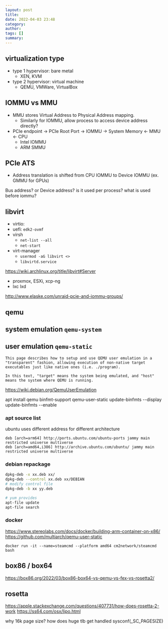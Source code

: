 ```yaml
---
layout: post
title:
date: 2022-04-03 23:48
category:
author:
tags: []
summary:
---
```


## virtualization type

- type 1 hypervisor: bare metal
  - XEN, KVM
- type 2 hypervisor: virtual machine
  - QEMU, VMWare, VirtualBox

## IOMMU vs MMU

- MMU stores Virtual Address to Physical Address mapping.
  - Similarly for IOMMU, allow process to access device address directly?
- PCIe endpoint -> PCIe Root Port -> IOMMU -> System Memory <- MMU <- CPU
  - Intel IOMMU
  - ARM SMMU

## PCIe ATS

- Address translation is shifted from CPU IOMMU to Device IOMMU (ex. GMMU for GPUs)

Bus address?
or Device address?
is it used per process?
what is used before iommu?

## libvirt

- virtio:
- uefi: `edk2-ovmf`
- virsh
  - `net-list --all`
  - `net-start`
- virt-manager
  - `usermod -aG libvirt <>`
  - `libvirtd.service`

https://wiki.archlinux.org/title/libvirt#Server

- proxmox, ESXi, xcp-ng
- lxc lxd

http://www.elaske.com/unraid-pcie-and-iommu-groups/

## qemu

## system emulation `qemu-system`

## user emulation `qemu-static`

```
This page describes how to setup and use QEMU user emulation in a "transparent" fashion, allowing execution of non-native target executables just like native ones (i.e. ./program).

In this text, "target" means the system being emulated, and "host" means the system where QEMU is running.
```

https://wiki.debian.org/QemuUserEmulation

apt install qemu binfmt-support qemu-user-static
update-binfmts --display
update-binfmts --enable

### apt source list

ubuntu uses different address for different architecture

```
deb [arch=arm64] http://ports.ubuntu.com/ubuntu-ports jammy main restricted universe multiverse
deb [arch=amd64,i386] http://archive.ubuntu.com/ubuntu/ jammy main restricted universe multiverse
```

### debian repackage

```bash
dpkg-deb -x xx.deb xx/
dpkg-deb --control xx.deb xx/DEBIAN
# modify control file
dpkg-deb -b xx yy.deb

# yum provides
apt-file update
apt-file search
```

### docker

https://www.stereolabs.com/docs/docker/building-arm-container-on-x86/
https://github.com/multiarch/qemu-user-static

`docker run -it --name=steamcmd --platform amd64 cm2network/steamcmd bash`

## box86 / box64

https://box86.org/2022/03/box86-box64-vs-qemu-vs-fex-vs-rosetta2/

## rosetta

https://apple.stackexchange.com/questions/407731/how-does-rosetta-2-work
https://ss64.com/osx/lipo.html

why 16k page size?
how does huge tlb get handled
sysconf(_SC_PAGESIZE)
